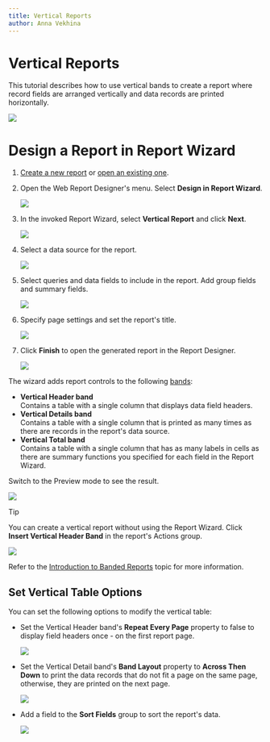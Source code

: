 ```yaml
---
title: Vertical Reports
author: Anna Vekhina
---
```

# Vertical Reports

This tutorial describes how to use vertical bands to create a report where record fields are arranged vertically and data records are printed horizontally.

![](../../../images/eurd-web-vertical-reports-result.png)

# Design a Report in Report Wizard

1. [Create a new report](../add-new-reports.md) or [open an existing one](../open-reports.md).

1. Open the Web Report Designer's menu. Select **Design in Report Wizard**.

    ![](../../../images/eurd-web-vertical-reports-menu.png)

1. In the invoked Report Wizard, select **Vertical Report** and click **Next**.

    ![](../../../images/eurd-web-vertical-reports-wizard-1.png)

1. Select a data source for the report.

    ![](../../../images/eurd-web-vertical-reports-wizard-2.png)

1. Select queries and data fields to include in the report. Add group fields and summary fields.

    ![](../../../images/eurd-web-vertical-reports-wizard-3.png)

1. Specify page settings and set the report's title.

    ![](../../../images/eurd-web-vertical-reports-wizard-4.png)

1. Click **Finish** to open the generated report in the Report Designer.

    ![](../../../images/eurd-web-vertical-reports-layout.png)

The wizard adds report controls to the following [bands](../../report-designer/introduction-to-banded-reports.md):

- **Vertical Header band**  
    Contains a table with a single column that displays data field headers.
- **Vertical Details band**  
    Contains a table with a single column that is printed as many times as there are records in the report's data source.
- **Vertical Total band**  
    Contains a table with a single column that has as many labels in cells as there are summary functions you specified for each field in the Report Wizard.

Switch to the Preview mode to see the result.

![](../../../images/eurd-web-vertical-reports-result.png)

> [!Tip]
> You can create a vertical report without using the Report Wizard. Click **Insert Vertical Header Band** in the report's Actions group.
>
> ![](../../../images/eurd-web-vertical-reports-insert.png)  
>
> Refer to the [Introduction to Banded Reports](../../report-designer/introduction-to-banded-reports.md#vertical-bands) topic for more information.

## Set Vertical Table Options

You can set the following options to modify the vertical table:

* Set the Vertical Header band's **Repeat Every Page** property to false to display field headers once - on the first report page.

    ![](../../../images/eurd-web-vertical-reports-repeat-every-page.png)

* Set the Vertical Detail band's **Band Layout** property to **Across Then Down** to print the data records that do not fit a page on the same page, otherwise, they are printed on the next page.

    ![](../../../images/eurd-web-vertical-reports-band-layout.png)

* Add a field to the **Sort Fields** group to sort the report's data.

    ![](../../../images/eurd-web-vertical-reports-sort-fields.png)